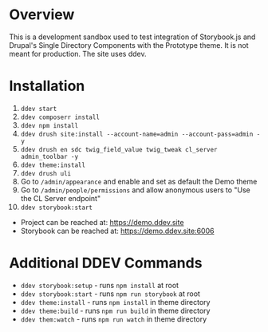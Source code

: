 # Overview
This is a development sandbox used to test integration of Storybook.js and Drupal's Single Directory Components with the Prototype theme. It is not meant for production. The site uses ddev.

# Installation
1. `ddev start`
2. `ddev composerr install`
3. `ddev npm install`
4. `ddev drush site:install --account-name=admin --account-pass=admin -y`
5. `ddev drush en sdc twig_field_value twig_tweak cl_server admin_toolbar -y`
6. `ddev theme:install`
7. `ddev drush uli`
8. Go to `/admin/appearance` and enable and set as default the Demo theme
9. Go to `/admin/people/permissions` and allow anonymous users to "Use the CL Server endpoint"
10. `ddev storybook:start`

- Project can be reached at: https://demo.ddev.site
- Storybook can be reached at: https://demo.ddev.site:6006

# Additional DDEV Commands

- `ddev storybook:setup` - runs `npm install` at root
- `ddev storybook:start` - runs `npm run storybook` at root
- `ddev theme:install` - runs `npm install` in theme directory
- `ddev theme:build` - runs `npm run build` in theme directory
- `ddev them:watch` - runs `npm run watch` in theme directory
